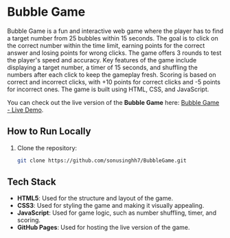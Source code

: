 # Bubble Game

Bubble Game is a fun and interactive web game where the player has to find a target number from 25 bubbles within 15 seconds. The goal is to click on the correct number within the time limit, earning points for the correct answer and losing points for wrong clicks. The game offers 3 rounds to test the player's speed and accuracy. Key features of the game include displaying a target number, a timer of 15 seconds, and shuffling the numbers after each click to keep the gameplay fresh. Scoring is based on correct and incorrect clicks, with +10 points for correct clicks and -5 points for incorrect ones. The game is built using HTML, CSS, and JavaScript.

You can check out the live version of the **Bubble Game** here: [Bubble Game - Live Demo](https://sonusinghh7.github.io/BubbleGame/).

## How to Run Locally

1. Clone the repository:
   ```bash
   git clone https://github.com/sonusinghh7/BubbleGame.git
## Tech Stack

- **HTML5**: Used for the structure and layout of the game.
- **CSS3**: Used for styling the game and making it visually appealing.
- **JavaScript**: Used for game logic, such as number shuffling, timer, and scoring.
- **GitHub Pages**: Used for hosting the live version of the game.

